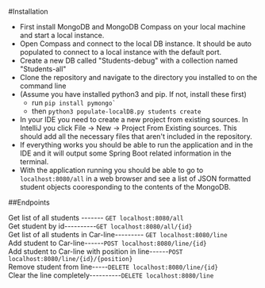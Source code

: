 #Installation

<ul>
<li>First install MongoDB and MongoDB Compass on your local machine and start a local instance.</li>
<li>Open Compass and connect to the local DB instance.  It should be auto populated to connect to a local instance with the default
port.</li>

<li>Create a new DB called "Students-debug" with a collection named "Students-all"</li>

<li>Clone the repository and navigate to the directory you installed to on the command line</li>

<li>(Assume you have installed python3 and pip.  If not, install these first)
<ul>
<li>run <code>pip install pymongo`</code></li>
<li>then <code>python3 populate-localDB.py students create</code></li>
</ul>
</li>

<li>In your IDE you need to create a new project from existing sources.  In IntelliJ you click File -> New -> Project From Existing sources. This should add all the necessary files that aren't included in the repository.</li>

<li>If everything works you should be able to run the application and in the IDE and it will output some Spring Boot related information in the terminal.


<li>With the application running you should be able to go to <code>localhost:8080/all</code> in a web browser and see a list of JSON formatted student objects cooresponding to the contents of the MongoDB.</li>
</ul>

##Endpoints

Get list of all students ------- `GET localhost:8080/all`\
Get student by id----------`GET localhost:8080/all/{id}`\
Get list of all students in Car-line--------- `GET localhost:8080/line`\
Add student to Car-line------`POST localhost:8080/line/{id}`\
Add student to Car-line with position in line------`POST localhost:8080/line/{id}/{position}`\
Remove student from line-----`DELETE localhost:8080/line/{id}`\
Clear the line completely----------`DELETE localhost:8080/line`

